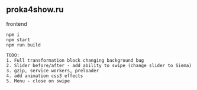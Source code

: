 ## proka4show.ru

frontend

````
npm i
npm start
npm run build
````

````
TODO:
1. Full transformation block changing background bug
2. Slider before/after - add ability to swipe (change slider to Siema)
3. gzip, service workers, preloader
4. add animation css3 effects
5. Menu - close on swipe
````